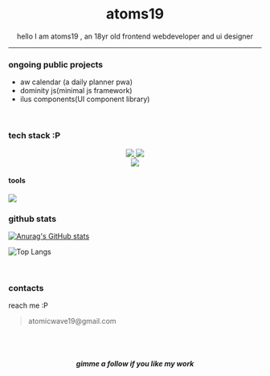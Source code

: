 <H1 align=center >atoms19</H1>
<p align=center >hello I am atoms19 , an 18yr old frontend webdeveloper and ui designer</p>
<hr>
<h3>ongoing public projects</h3>
<ul>
<li>aw calendar (a daily planner pwa)</li>
<li>dominity js(minimal js framework)</li>
<li>ilus components(UI component library)</li>
</ul>

<br>

<h3>tech stack :P</h3>
<p align="center">
  <a href="#">
    <img src="https://skillicons.dev/icons?i=nextjs,react,svelte,tailwind,vercel,postgres,typescript" />
  </a>
<a href="#">
    <img src="https://skillicons.dev/icons?i=html,css,javascript,nodejs,express,vite,bootstrap" />
  </a>
<a href="#">
  <br>
    <img src="https://skillicons.dev/icons?i=c,bash,python,java,mysql,mongodb,linux" />
  </a>
</p>
<h4>tools</h4>
<img src="https://skillicons.dev/icons?i=vscode,redhat" />


<h3>github stats</h3>
<p align="left">

<!--<img src="https://github-readme-streak-stats.herokuapp.com/?user=atoms19&theme=transparent&title_color=8c77d1" >-->

[![Anurag's GitHub stats](https://github-readme-stats.vercel.app/api?username=atoms19&show_icons=true&theme=transparent&title_color=8c77d1)](https://github.com/atoms19/)

![Top Langs](https://github-readme-stats.vercel.app/api/top-langs/?username=atoms19&layout=compact&theme=synthwave&bg_color=00000000)
</p>


<br>
<h3>contacts</h3>
<p>reach me :P 
<blockquote>atomicwave19@gmail.com</blockquote>


</p>
<br><br>
<h5 align="center">gimme a follow if you like my work</h5>



